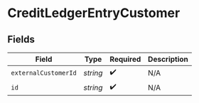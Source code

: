 # CreditLedgerEntryCustomer


## Fields

| Field                | Type                 | Required             | Description          |
| -------------------- | -------------------- | -------------------- | -------------------- |
| `externalCustomerId` | *string*             | :heavy_check_mark:   | N/A                  |
| `id`                 | *string*             | :heavy_check_mark:   | N/A                  |